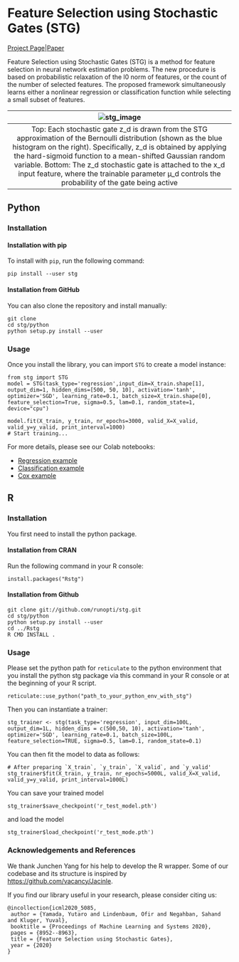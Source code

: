 # Feature Selection using Stochastic Gates (STG) 

[Project Page](https://runopti.github.io/stg/)|[Paper](https://proceedings.icml.cc/static/paper_files/icml/2020/5085-Paper.pdf)

Feature Selection using Stochastic Gates (STG) is a method for feature selection in neural network estimation problems. 
The new procedure is based on probabilistic relaxation of
the l0 norm of features, or the count of the number of selected features.
The proposed framework simultaneously learns either a nonlinear regression or classification function while selecting a small subset of features.

|![stg_image](docs/assets/stg_figure1_left.png)|
|:--:|
|Top: Each stochastic gate z_d is drawn from the STG approximation of the Bernoulli distribution (shown as the blue histogram on the right). Specifically, z_d is obtained by applying the hard-sigmoid function to a mean-shifted Gaussian random variable. Bottom: The z_d stochastic gate is attached to the x_d input feature, where the trainable parameter µ_d controls the probability of the gate being active|

## Python 

### Installation

#### Installation with pip

To install with `pip`, run the following command:
```
pip install --user stg
```

#### Installation from GitHub

You can also clone the repository and install manually:
```
git clone 
cd stg/python
python setup.py install --user
```

### Usage

Once you install the library, you can import `STG` to create a model instance:
```
from stg import STG
model = STG(task_type='regression',input_dim=X_train.shape[1], output_dim=1, hidden_dims=[500, 50, 10], activation='tanh', optimizer='SGD', learning_rate=0.1, batch_size=X_train.shape[0], feature_selection=True, sigma=0.5, lam=0.1, random_state=1, device="cpu") 

model.fit(X_train, y_train, nr_epochs=3000, valid_X=X_valid, valid_y=y_valid, print_interval=1000)
# Start training...
```

For more details, please see our Colab notebooks:
- [Regression example](https://colab.research.google.com/github/runopti/stg/blob/master/python/examples/Regression-example.ipynb)
- [Classification example](https://colab.research.google.com/github/runopti/stg/blob/master/python/examples/Classification-example.ipynb)
- [Cox example](https://colab.research.google.com/github/runopti/stg/blob/master/python/examples/Cox-example.ipynb)

## R

### Installation 

You first need to install the python package. 

#### Installation from CRAN

Run the following command in your R console:
```
install.packages("Rstg")
```

#### Installation from Github

```
git clone git://github.com/runopti/stg.git
cd stg/python
python setup.py install --user
cd ../Rstg
R CMD INSTALL .
```

### Usage

Please set the python path for `reticulate` to the python environment that you install the python stg package via this command in your R console or at the beginning of your R script. 
```
reticulate::use_python("path_to_your_python_env_with_stg")
```

Then you can instantiate a trainer:
```
stg_trainer <- stg(task_type='regression', input_dim=100L, output_dim=1L, hidden_dims = c(500,50, 10), activation='tanh', optimizer='SGD', learning_rate=0.1, batch_size=100L, feature_selection=TRUE, sigma=0.5, lam=0.1, random_state=0.1)
```

You can then fit the model to data as follows:
```
# After preparing `X_train`, `y_train`, `X_valid`, and `y_valid'
stg_trainer$fit(X_train, y_train, nr_epochs=5000L, valid_X=X_valid, valid_y=y_valid, print_interval=1000L)
```

You can save your trained model 
```
stg_trainer$save_checkpoint('r_test_model.pth')
```
and load the model
```
stg_trainer$load_checkpoint('r_test_mode.pth')
```

### Acknowledgements and References

We thank Junchen Yang for his help to develop the R wrapper.
Some of our codebase and its structure is inspired by https://github.com/vacancy/Jacinle. 

If you find our library useful in your research, please consider citing us:
```
@incollection{icml2020_5085,
 author = {Yamada, Yutaro and Lindenbaum, Ofir and Negahban, Sahand and Kluger, Yuval},
 booktitle = {Proceedings of Machine Learning and Systems 2020},
 pages = {8952--8963},
 title = {Feature Selection using Stochastic Gates},
 year = {2020}
}
```
